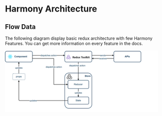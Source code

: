 # Harmony Architecture

## Flow Data

The following diagram display basic redux architecture with few Harmony Features.
You can get more information on every feature in the docs.


![Harmony architecture](assets/images/architecture_harmony.png)
